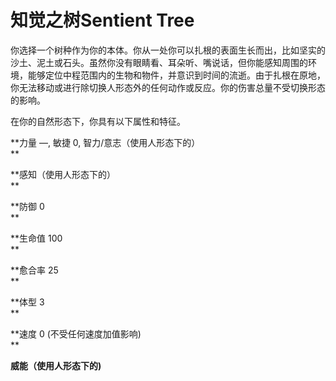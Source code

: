 # 知觉之树Sentient Tree 

你选择一个树种作为你的本体。你从一处你可以扎根的表面生长而出，比如坚实的沙土、泥土或石头。虽然你没有眼睛看、耳朵听、嘴说话，但你能感知周围的环境，能够定位中程范围内的生物和物件，并意识到时间的流逝。由于扎根在原地，你无法移动或进行除切换人形态外的任何动作或反应。你的伤害总量不受切换形态的影响。  

在你的自然形态下，你具有以下属性和特征。  

**力量 —, 敏捷 0, 智力/意志（使用人形态下的）  
**

**感知（使用人形态下的）  
**

**防御 0  
**

**生命值 100  
**

**愈合率 25  
**

**体型 3  
**

**速度 0 (不受任何速度加值影响)  
**

**威能（使用人形态下的)**
